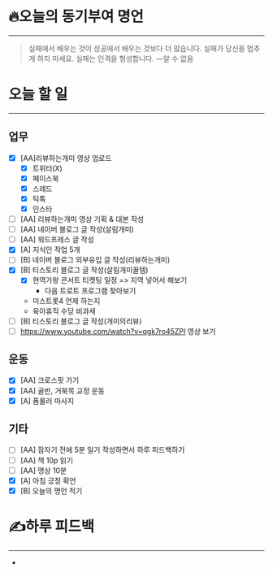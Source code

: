 # 🔥오늘의 동기부여 명언

---
> 실패에서 배우는 것이 성공에서 배우는 것보다 더 많습니다. 실패가 당신을 멈추게 하지 마세요. 실패는 인격을 형성합니다.
> —알 수 없음

# 오늘 할 일
---
## 업무
- [x] [AA]리뷰하는개미 영상 업로드
	- [x] 트위터(X)
	- [x] 페이스북
	- [x] 스레드
	- [x] 틱톡
	- [x] 인스타
- [ ] [AA] 리뷰하는개미 영상 기획 & 대본 작성
- [ ] [AA] 네이버 블로그 글 작성(살림개미)
- [ ] [AA] 워드프레스 글 작성
- [x] [A] 지식인 작업 5개
- [ ] [B] 네이버 블로그 외부유입 글 작성(리뷰하는개미)
- [x] [B] 티스토리 블로그 글 작성(살림개미꿀템)
	- [x] 현역가왕 콘서트 티켓팅 일정 => 지역 넣어서 해보기
		- 다음 트로트 프로그램 찾아보기
	- 미스트롯4 언제 하는지
	- 육아휴직 수당 비과세
- [ ] [B] 티스토리 블로그 글 작성(개미의리뷰)
- [ ] https://www.youtube.com/watch?v=qgk7ro45ZPI 영상 보기

## 운동
- [x] [AA] 크로스핏 가기
- [x] [AA] 골반, 거북목 교정 운동
- [x] [A] 폼롤러 마사지

## 기타
- [ ] [AA] 잠자기 전에 5분 일기 작성하면서 하루 피드백하기
- [ ] [AA] 책 10p 읽기
- [ ] [AA] 명상 10분
- [x] [A] 아침 긍정 확언
- [x] [B] 오늘의 명언 적기

# ✍하루 피드백
---
- 